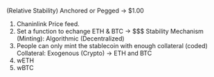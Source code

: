 (Relative Stability) Anchored or Pegged -> $1.00
 1. Chaninlink Price feed.
 2. Set a function to echange ETH & BTC -> $$$
Stability Mechanism (Minting): Algorithmic (Decentralized)
 1.  People can only mint the stablecoin with enough collateral (coded)
Collateral: Exogenous (Crypto) -> ETH and BTC
 1. wETH
 2. wBTC